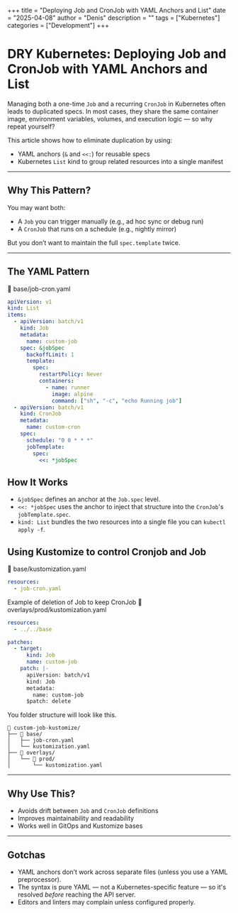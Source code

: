 +++
title = "Deploying Job and CronJob with YAML Anchors and List"
date = "2025-04-08"
author = "Denis"
description = ""
tags = ["Kubernetes"]
categories = ["Development"]
+++

# DRY Kubernetes: Deploying Job and CronJob with YAML Anchors and List

Managing both a one-time `Job` and a recurring `CronJob` in Kubernetes often leads to duplicated specs. In most cases, they share the same container image, environment variables, volumes, and execution logic — so why repeat yourself?

This article shows how to eliminate duplication by using:
- YAML anchors (`&` and `<<:`) for reusable specs
- Kubernetes `List` kind to group related resources into a single manifest

---

## Why This Pattern?

You may want both:
- A `Job` you can trigger manually (e.g., ad hoc sync or debug run)
- A `CronJob` that runs on a schedule (e.g., nightly mirror)

But you don’t want to maintain the full `spec.template` twice.

---

## The YAML Pattern

📄 base/job-cron.yaml
```yaml
apiVersion: v1
kind: List
items:
  - apiVersion: batch/v1
    kind: Job
    metadata:
      name: custom-job
    spec: &jobSpec
      backoffLimit: 1
      template:
        spec:
          restartPolicy: Never
          containers:
            - name: runner
              image: alpine
              command: ["sh", "-c", "echo Running job"]
  - apiVersion: batch/v1
    kind: CronJob
    metadata:
      name: custom-cron
    spec:
      schedule: "0 0 * * *"
      jobTemplate:
        spec:
          <<: *jobSpec
```

## How It Works

- `&jobSpec` defines an anchor at the `Job.spec` level.
- `<<: *jobSpec` uses the anchor to inject that structure into the `CronJob`'s `jobTemplate.spec`.
- `kind: List` bundles the two resources into a single file you can `kubectl apply -f`.


## Using Kustomize to control Cronjob and Job

📄 base/kustomization.yaml

```yaml
resources:
  - job-cron.yaml
```

Example of deletion of Job to keep CronJob
📄 overlays/prod/kustomization.yaml

```yaml
resources:
  - ../../base

patches:
  - target:
      kind: Job
      name: custom-job
    patch: |-
      apiVersion: batch/v1
      kind: Job
      metadata:
        name: custom-job
      $patch: delete
```

You folder structure will look like this.
```
📁 custom-job-kustomize/
├── 📁 base/
│   ├── job-cron.yaml
│   └── kustomization.yaml
├── 📁 overlays/
│   └── 📁 prod/
│       └── kustomization.yaml
```


---

## Why Use This?

- Avoids drift between `Job` and `CronJob` definitions
- Improves maintainability and readability
- Works well in GitOps and Kustomize bases

---

## Gotchas

- YAML anchors don’t work across separate files (unless you use a YAML preprocessor).
- The syntax is pure YAML — not a Kubernetes-specific feature — so it's resolved *before* reaching the API server.
- Editors and linters may complain unless configured properly.
